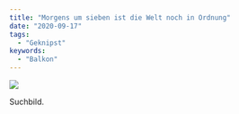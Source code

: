 ```yaml
---
title: "Morgens um sieben ist die Welt noch in Ordnung"
date: "2020-09-17"
tags:
  - "Geknipst"
keywords:
  - "Balkon"
---
```


![](/images/4BE14874-5B33-4458-ADD8-0A21C82BB554-1024x768.jpeg)

Suchbild.
